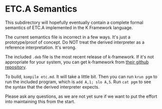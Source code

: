 # ETC.A Semantics

This subdirectory will hopefully eventually contain a complete formal semantics of ETC.A implemented in the K Framework language.

The current semantics file is incorrect in a few ways. It's just a prototype/proof of concept. Do NOT treat the derived interpreter as a reference interpretation. It's wrong.

The included `.deb` file is the most recent release of k-framework. If it's not appropriate for your system, you can get k-framework from [their github repository](https://github.com/runtimeverification/k/releases/tag/v5.2.94).

To build, `kompile etc.md`. It will take a little bit. Then you can run `krun pgm` to run the included program, which is `add A,1; slo A,5`. Run `cat pgm` to see the syntax that the derived interpreter expects.

Please ask any questions, as we are not yet sure if we want to put the effort into maintaining this from the start.
